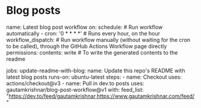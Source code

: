 # Blog posts
<!-- BLOG-POST-LIST:START -->
name: Latest blog post workflow
on:
  schedule: # Run workflow automatically
    - cron: '0 * * * *' # Runs every hour, on the hour
  workflow_dispatch: # Run workflow manually (without waiting for the cron to be called), through the GitHub Actions Workflow page directly
permissions:
  contents: write # To write the generated contents to the readme

jobs:
  update-readme-with-blog:
    name: Update this repo's README with latest blog posts
    runs-on: ubuntu-latest
    steps:
      - name: Checkout
        uses: actions/checkout@v3
      - name: Pull in dev.to posts
        uses: gautamkrishnar/blog-post-workflow@v1
        with:
          feed_list: "https://dev.to/feed/gautamkrishnar,https://www.gautamkrishnar.com/feed/"
<!-- BLOG-POST-LIST:END -->
